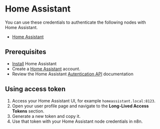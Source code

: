 # Home Assistant

You can use these credentials to authenticate the following nodes with Home Assistant.

- [Home Assistant](/integrations/builtin/app-nodes/n8n-nodes-base.homeassistant/)

## Prerequisites

- [Install](https://www.home-assistant.io/installation/) Home Assistant
- Create a [Home Assistant](https://www.home-assistant.io/getting-started/onboarding) account.
- Review the Home Assistant [Autentication API](https://developers.home-assistant.io/docs/auth_api) documentation

## Using access token

1. Access your Home Assistant UI, for example `homeassistant.local:8123`.
2. Open your user profile page and navigate to the **Long-Lived Access Tokens** section.
3. Generate a new token and copy it.
4. Use that token with your Home Assistant node credentials in n8n.
